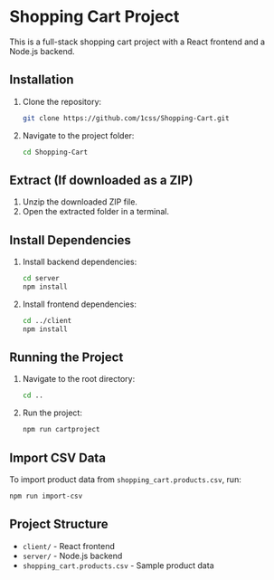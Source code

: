 # Shopping Cart Project

This is a full-stack shopping cart project with a React frontend and a Node.js backend.

## Installation

1. Clone the repository:
   ```sh
   git clone https://github.com/1css/Shopping-Cart.git
   ```
2. Navigate to the project folder:
   ```sh
   cd Shopping-Cart
   ```

## Extract (If downloaded as a ZIP)

1. Unzip the downloaded ZIP file.
2. Open the extracted folder in a terminal.

## Install Dependencies

1. Install backend dependencies:
   ```sh
   cd server
   npm install
   ```
2. Install frontend dependencies:
   ```sh
   cd ../client
   npm install
   ```

## Running the Project

1. Navigate to the root directory:
   ```sh
   cd ..
   ```
2. Run the project:
   ```sh
   npm run cartproject
   ```

## Import CSV Data

To import product data from `shopping_cart.products.csv`, run:
```sh
npm run import-csv
```

## Project Structure
- `client/` - React frontend
- `server/` - Node.js backend
- `shopping_cart.products.csv` - Sample product data



